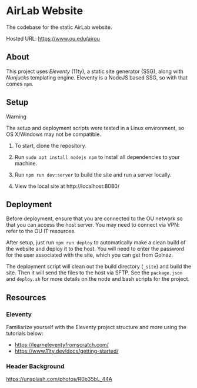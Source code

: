 # AirLab Website

The codebase for the static AirLab website.

Hosted URL: https://www.ou.edu/airou

## About

This project uses *Eleventy* (11ty), a static site generator (SSG), along with *Nunjucks* templating engine. Eleventy is a NodeJS based SSG, so with that comes `npm`.

## Setup

> [!WARNING]
> The setup and deployment scripts were tested in a Linux environment, so OS X/Windows may not be compatible.

1. To start, clone the repository.

2. Run `sudo apt install nodejs npm` to install all dependencies to your machine.

3. Run `npm run dev:server` to build the site and run a server locally.

4. View the local site at http://localhost:8080/

## Deployment

Before deployment, ensure that you are connected to the OU network so that you can access the host server. You may need to connect via VPN: refer to the OU IT resources.

After setup, just run `npm run deploy` to automatically make a clean build of the website and deploy it to the host. You will need to enter the password for the user associated with the site, which you can get from Golnaz.

The deployment script will clean out the build directory (`_site`) and build the site. Then it will send the files to the host via SFTP. See the `package.json` and `deploy.sh` for more details on the node and bash scripts for the project.

## Resources

### Eleventy
Familiarize yourself with the Eleventy project structure and more using the tutorials below:
- https://learneleventyfromscratch.com/
- https://www.11ty.dev/docs/getting-started/

### Header Background 
https://unsplash.com/photos/R0b35bL_44A
